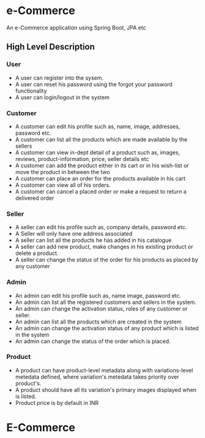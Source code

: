 # e-Commerce
An e-Commerce application using Spring Boot, JPA etc

## High Level Description
### User
- A user can register into the sysem.
- A user can reset his password using the forgot your password functionality
- A user can login/logout in the system

### Customer
- A customer can edit his profile such as, name, image, addresses, password etc.
- A customer can list all the products which are made available by the sellers
- A customer can view in-dept detail of a product such as, images, reviews, product-information,  price, seller details etc
- A customer can add the product either in its cart or in his wish-list or move the product in between the two
- A customer can place an order for the products available in his cart
- A customer can view all of his orders.
- A customer can cancel a placed order or make a request to return a delivered order

### Seller
- A seller can edit his profile such as, company details, password etc.
- A Seller will only have one address associated
- A seller can list all the products he has added in his catalogue
- A seller can add new product, make changes in his existing product or delete a product.
- A seller can change the status of the order for his products as placed by any customer

### Admin
- An admin can edit his profile such as, name image, password etc.
- An admin can list all the registered customers and sellers in the system.
- An admin can change the activation status, roles of any customer or seller.
- An admin can list all the products which are created in the system
- An admin can change the activation status of any product which is listed in the system
- An admin can change the status of the order which is placed.

### Product
- A product can have product-level metadata along with variations-level metedata defined, where variation's metedata takes  priority over product's.
- A product should have all its variation's primary images displayed when is listed.
- Product price is by default in INR
# E-Commerce
